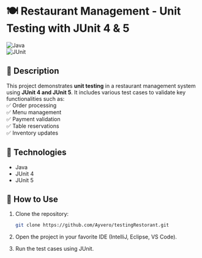 # 🍽️ Restaurant Management - Unit Testing with JUnit 4 & 5  
![Java](https://img.shields.io/badge/Java-Unit%20Testing-blue)  
![JUnit](https://img.shields.io/badge/JUnit-4%20%26%205-green)  

## 📝 Description  
This project demonstrates **unit testing** in a restaurant management system using **JUnit 4 and JUnit 5**. It includes various test cases to validate key functionalities such as:  
✅ Order processing  
✅ Menu management  
✅ Payment validation  
✅ Table reservations  
✅ Inventory updates  

## 🚀 Technologies  
- Java  
- JUnit 4  
- JUnit 5  

## 📌 How to Use  
1. Clone the repository:  
   ```sh
   git clone https://github.com/Ayvero/testingRestorant.git

2. Open the project in your favorite IDE (IntelliJ, Eclipse, VS Code).

3. Run the test cases using JUnit.
